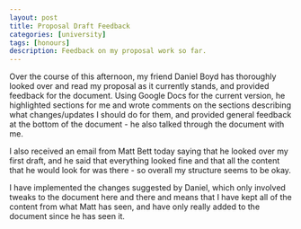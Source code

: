 ```yaml
---
layout: post
title: Proposal Draft Feedback
categories: [university]
tags: [honours]
description: Feedback on my proposal work so far.
---
```


Over the course of this afternoon, my friend Daniel Boyd has thoroughly looked over and read my proposal as it currently stands, and provided feedback for the document. Using Google Docs for the current version, he highlighted sections for me and wrote comments on the sections describing what changes/updates I should do for them, and provided general feedback at the bottom of the document - he also talked through the document with me.

I also received an email from Matt Bett today saying that he looked over my first draft, and he said that everything looked fine and that all the content that he would look for was there - so overall my structure seems to be okay.

I have implemented the changes suggested by Daniel, which only involved tweaks to the document here and there and means that I have kept all of the content from what Matt has seen, and have only really added to the document since he has seen it.